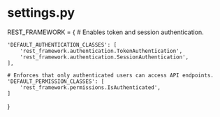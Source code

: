 # settings.py

REST_FRAMEWORK = {
    # Enables token and session authentication.

    'DEFAULT_AUTHENTICATION_CLASSES': [
        'rest_framework.authentication.TokenAuthentication',
        'rest_framework.authentication.SessionAuthentication',
    ],

    # Enforces that only authenticated users can access API endpoints.
    'DEFAULT_PERMISSION_CLASSES': [
        'rest_framework.permissions.IsAuthenticated',
    ]
}